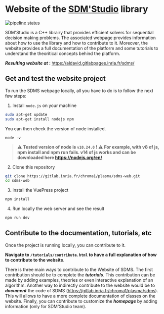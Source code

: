 # Website of the [SDM'Studio](https://gitlab.inria.fr/chroma1/plasma/sdms) library
[![pipeline status](https://gitlab.inria.fr/aldavid/sdms/badges/master/pipeline.svg)](https://gitlab.inria.fr/aldavid/sdms/-/commits/master)


SDM'Studio is a C++ librairy that provides efficient solvers for sequential decision making problems. The associated webpage provides information about how to use the library and how to contribute to it. Moreover, the website provides a full documentation of the platform and some tutorials to understand the theoritical concepts behind the platform.

***Resulting website at*** :  https://aldavid.gitlabpages.inria.fr/sdms/


## Get and test the website project

To run the SDMS webpage locally, all you have to do is to follow the next few steps:

1. Install `node.js` on your machine

```bash
sudo apt-get update
sudo apt-get install nodejs npm
```
You can then check the version of node installed.
    
    node -v

> :warning: **Tested version of node is `v10.24.0` !**
> :warning: **For example, with v8 of js, npm install and npm run fails. v14 of js works and can be downloaded here https://nodejs.org/en/**

2. Clone this repository

```bash
git clone https://gitlab.inria.fr/chroma1/plasma/sdms-web.git
cd sdms-web
```

3. Install the VuePress project

```bash
npm install
```

4. Run locally the web server and see the result 

```bash
npm run dev
```

## Contribute to the documentation, tutorials, etc

Once the project is running locally, you can contribute to it. 

**Navigate to `/tutorials/contribute.html` to have a full explanation of how to contribute to the website.**

There is three main ways to contribute to the Website of SDMS. The first contribution should be to complete the ***tutorials***. This contribution can be made by adding examples, theories or even interactive explanation of an algorithm. Another way to indirectly contribute to the website would be to ***document*** the code of SDMS (https://gitlab.inria.fr/chroma1/plasma/sdms). This will allows to have a more complete documentation of classes on the website. Finally, you can contribute to customize the ***homepage*** by adding information (only for SDM'Studio team).

